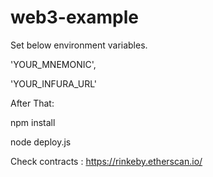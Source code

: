 # web3-example

Set below environment variables.

'YOUR_MNEMONIC',

'YOUR_INFURA_URL'

After That:

npm install

node deploy.js

Check contracts : https://rinkeby.etherscan.io/